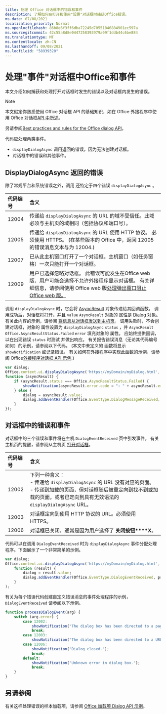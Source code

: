 ```yaml
---
title: 处理 Office 对话框中的错误和事件
description: 了解如何在打开和使用"设置"对话框时捕获Office错误。
ms.date: 07/08/2021
localization_priority: Normal
ms.openlocfilehash: 86b8e6f3ff6dba72245d70551846884901ec597a
ms.sourcegitcommit: 42c55a8d8e0447258393979a09f1ddb44c6be884
ms.translationtype: MT
ms.contentlocale: zh-CN
ms.lasthandoff: 09/08/2021
ms.locfileid: "58939320"
---
```

# <a name="handle-errors-and-events-in-the-office-dialog-box"></a>处理"事件"对话框中Office和事件

本文介绍如何捕获和处理打开对话框时发生的错误以及对话框内发生的错误。

> [!NOTE]
> 本文假定你熟悉使用 Office 对话框 API 的基础知识，如在 Office 外接程序中使用 Office 对话框[API 中所述](dialog-api-in-office-add-ins.md)。
> 
> 另请参阅[Best practices and rules for the Office dialog API](dialog-best-practices.md)。

代码应处理两类事件。

- `displayDialogAsync` 调用返回的错误，因为无法创建对话框。
- 对话框中的错误和其他事件。

## <a name="errors-from-displaydialogasync"></a>DisplayDialogAsync 返回的错误

除了常规平台和系统错误之外，调用 还特定于四个错误 `displayDialogAsync` 。

|代码编号|含义|
|:-----|:-----|
|12004|传递给 `displayDialogAsync` 的 URL 的域不受信任。此域必须与主机页的域相同（包括协议和端口号）。|
|12005|传递给 `displayDialogAsync` 的 URL 使用 HTTP 协议。 必须使用 HTTPS。  (在某些版本的 Office 中，返回 12005 的错误消息文本与为 12004.) |
|<span id="12007">12007</span><!-- The span is needed because office-js-helpers has an error message that links to this table row. -->|已从此主机窗口打开了一个对话框。主机窗口（如任务窗格）一次只能打开一个对话框。|
|12009|用户已选择忽略对话框。 此错误可能发生在Office web 版，用户可能会选择不允许外接程序显示对话框。 有关详细信息，请参阅使用 Office web 版[处理弹出窗口阻止Office web 版。](dialog-best-practices.md#handle-pop-up-blockers-with-office-on-the-web)|

调用 `displayDialogAsync` 时，它会将 [AsyncResult](/javascript/api/office/office.asyncresult) 对象传递给其回调函数。 调用成功后，对话框将打开，并且 `value` `AsyncResult` 对象的 属性是 [Dialog](/javascript/api/office/office.dialog) 对象。 有关此内容的示例，请参阅 [将信息从对话框发送到主机页](dialog-api-in-office-add-ins.md#send-information-from-the-dialog-box-to-the-host-page)。 调用失败时，不会创建对话框，对象的 属性设置为 `displayDialogAsync` `status` ，并 `AsyncResult` `Office.AsyncResultStatus.Failed` `error` 填充对象的 属性。 应始终提供回调，以在出现错误 `status` 时测试 并做出响应。 有关报告错误消息（无论其代码编号如何）的示例，请参阅以下代码。  (本文中未定义的 函数将显示 `showNotification` 或记录错误。 有关如何在外接程序中实现此函数的示例，请参阅 Office[外接程序对话框 API 示例](https://github.com/OfficeDev/Office-Add-in-Dialog-API-Simple-Example).) 

```js
var dialog;
Office.context.ui.displayDialogAsync('https://myDomain/myDialog.html',
function (asyncResult) {
    if (asyncResult.status === Office.AsyncResultStatus.Failed) {
        showNotification(asyncResult.error.code = ": " + asyncResult.error.message);
    } else {
        dialog = asyncResult.value;
        dialog.addEventHandler(Office.EventType.DialogMessageReceived, processMessage);
    }
});
```

## <a name="errors-and-events-in-the-dialog-box"></a>对话框中的错误和事件

对话框中的三个错误和事件将在主机 `DialogEventReceived` 页中引发事件。 有关主机页的提醒，请参阅从主机页 [打开对话框](dialog-api-in-office-add-ins.md#open-a-dialog-box-from-a-host-page)。

|代码编号|含义|
|:-----|:-----|
|12002|下列一种含义：<br> - 传递给 `displayDialogAsync` 的 URL 没有对应的页面。<br> - 传递到加载的页面，但对话框随后被重定向到找不到或加载的页面，或者已定向到具有无效语法的 `displayDialogAsync` URL。|
|12003|对话框定向到使用 HTTP 协议的 URL。必须使用 HTTPS。|
|12006|对话框已关闭，通常是因为用户选择了 **关闭按钮****X**。|

代码可以在调用 `DialogEventReceived` 时为 `displayDialogAsync` 事件分配处理程序。下面展示了一个非常简单的示例。

```js
var dialog;
Office.context.ui.displayDialogAsync('https://myDomain/myDialog.html',
    function (result) {
        dialog = result.value;
        dialog.addEventHandler(Office.EventType.DialogEventReceived, processDialogEvent);
    }
);
```

有关为每个错误代码创建自定义错误消息的事件处理程序的示例， `DialogEventReceived` 请参阅以下示例。

```js
function processDialogEvent(arg) {
    switch (arg.error) {
        case 12002:
            showNotification("The dialog box has been directed to a page that it cannot find or load, or the URL syntax is invalid.");
            break;
        case 12003:
            showNotification("The dialog box has been directed to a URL with the HTTP protocol. HTTPS is required.");            break;
        case 12006:
            showNotification("Dialog closed.");
            break;
        default:
            showNotification("Unknown error in dialog box.");
            break;
    }
}
```

## <a name="see-also"></a>另请参阅

有关这样处理错误的样本加载项，请参阅 [Office 加载项 Dialog API 示例](https://github.com/OfficeDev/Office-Add-in-Dialog-API-Simple-Example)。
